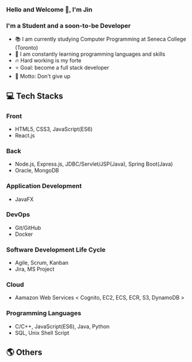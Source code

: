 ### Hello and Welcome 👋, I'm Jin

### I'm a Student and a soon-to-be Developer
- 📚 I am currently studying Computer Programming at Seneca College (Toronto)
- 🌱 I am constantly learning programming languages and skills
- 🔥 Hard working is my forte
- ⭐ Goal: become a full stack developer
- 🧭 Motto: Don't give up

## 💻 Tech Stacks
### Front
- HTML5, CSS3, JavaScript(ES6)
- React.js

### Back
- Node.js, Express.js, JDBC/Servlet/JSP(Java), Spring Boot(Java)
- Oracle, MongoDB

### Application Development
- JavaFX

### DevOps
- Git/GitHub
- Docker

### Software Development Life Cycle
- Agile, Scrum, Kanban
- Jira, MS Project

### Cloud
- Aamazon Web Services < Cognito, EC2, ECS, ECR, S3, DynamoDB >

### Programming Languages
- C/C++, JavaScript(ES6), Java, Python
- SQL, Unix Shell Script


## 🌎 Others
